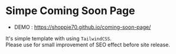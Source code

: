 # Simpe Coming Soon Page

- DEMO : https://shoppie70.github.io/coming-soon-page/

It's simple template with using `TailwindCSS`.  
Please use for small improvement of SEO effect before site release.
